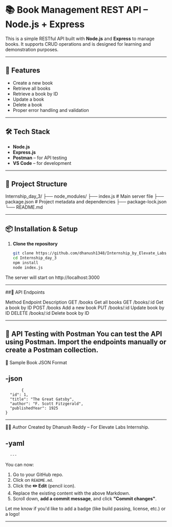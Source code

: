 # 📚 Book Management REST API – Node.js + Express

This is a simple RESTful API built with **Node.js** and **Express** to manage books. It supports CRUD operations and is designed for learning and demonstration purposes.

---

## 🚀 Features

- Create a new book
- Retrieve all books
- Retrieve a book by ID
- Update a book
- Delete a book
- Proper error handling and validation

---

## 🛠️ Tech Stack

- **Node.js**
- **Express.js**
- **Postman** – for API testing
- **VS Code** – for development

---
## 📁 Project Structure

Internship_day_3/
├── node_modules/
├── index.js # Main server file
├── package.json # Project metadata and dependencies
├── package-lock.json
└── README.md



---

## 📦 Installation & Setup

1. **Clone the repository**
   ```bash
   git clone https://github.com/dhanush1348/Internship_by_Elevate_Labs_Task3-express-api-books-.git
   cd Internship_day_3
   npm install
   node index.js
The server will start on http://localhost:3000

---

##🔗 API Endpoints

Method       Endpoint	      Description
GET	         /books        	Get all books
GET	         /books/:id	    Get a book by ID
POST	       /books	        Add a new book
PUT	         /books/:id	    Update book by ID
DELETE	     /books/:id	     Delete book by ID

---

🧪 API Testing with Postman
You can test the API using Postman. Import the endpoints manually or create a Postman collection.
---

📄 Sample Book JSON Format

 -json
 -----
           {
      "id": 1,
      "title": "The Great Gatsby",
      "author": "F. Scott Fitzgerald",
      "publishedYear": 1925
    }
 -----

 👨‍💻 Author
Created by Dhanush Reddy – For Elevate Labs Internship.

-yaml
-----
      ---

You can now:

1. Go to your GitHub repo.
2. Click on `README.md`.
3. Click the **✏️ Edit** (pencil icon).
4. Replace the existing content with the above Markdown.
5. Scroll down, **add a commit message**, and click **"Commit changes"**.

Let me know if you'd like to add a badge (like build passing, license, etc.) or a logo!

-----
